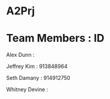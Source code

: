 # A2Prj

# Team Members : ID
Alex Dunn : 

Jeffrey Kim : 913848964

Seth Damany : 914912750

Whitney Devine : 
